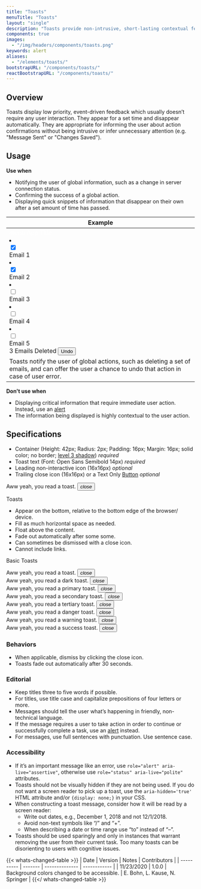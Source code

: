 ```yaml
---
title: "Toasts"
menuTitle: "Toasts"
layout: "single"
description: "Toasts provide non-intrusive, short-lasting contextual feedback to the user."
components: true
images:
  - "/img/headers/components/toasts.png"
keywords: alert
aliases:
  - "/elements/toasts/"
bootstrapURL: "/components/toasts/"
reactBootstrapURL: "/components/toasts/"
---
```


## Overview

Toasts display low priority, event-driven feedback which usually doesn’t require any user interaction. They appear for a set time and disappear automatically. They are appropriate for informing the user about action confirmations without being intrusive or infer unnecessary attention (e.g. "Message Sent" or "Changes Saved").

## Usage

**Use when**

- Notifying the user of global information, such as a change in server connection status.
- Confirming the success of a global action.
- Displaying quick snippets of information that disappear on their own after a set amount of time has passed.

<table class="table table-bordered">
  <thead class="thead-light">
    <tr>
      <th scope="col">Example</th>
    </tr>
  </thead>
  <tbody>
    <tr>
      <td scope="row">
        <div class="border position-relative">
          <div class="p-3 bg-primary d-flex">
            <i class="material-icons" style="color: #fff;">menu</i>
            <span class="h1 ml-3 mb-0" style="color: #fff;">App Title</span>
          </div>
          <div class="p-3">
            <div class="list-group">
              <li class="list-group-item active list-item-left-control">
                <div class="custom-control custom-checkbox">
                  <input
                    type="checkbox"
                    checked
                    class="custom-control-input"
                    id="email1"
                    name="email1"
                  />
                  <label class="custom-control-label" for="email1"></label>
                </div>
                <span>Email 1</span>
              </li>
              <li class="list-group-item active list-item-left-control">
                <div class="custom-control custom-checkbox">
                  <input
                    type="checkbox"
                    checked
                    class="custom-control-input"
                    id="email2"
                    name="email2"
                  />
                  <label class="custom-control-label" for="email2"></label>
                </div>
                <span>Email 2</span>
              </li>
              <li class="list-group-item list-item-left-control">
                <div class="custom-control custom-checkbox">
                  <input
                    type="checkbox"
                    class="custom-control-input"
                    id="email3"
                    name="email3"
                  />
                  <label class="custom-control-label" for="email3"></label>
                </div>
                <span>Email 3</span>
              </li>
              <li class="list-group-item list-item-left-control">
                <div class="custom-control custom-checkbox">
                  <input
                    type="checkbox"
                    class="custom-control-input"
                    id="email4"
                    name="email4"
                  />
                  <label class="custom-control-label" for="email4"></label>
                </div>
                <span>Email 4</span>
              </li>
              <li class="list-group-item list-item-left-control">
                <div class="custom-control custom-checkbox">
                  <input
                    type="checkbox"
                    class="custom-control-input"
                    id="email5"
                    name="email5"
                  />
                  <label class="custom-control-label" for="email5"></label>
                </div>
                <span>Email 5</span>
              </li>
            </div>
          </div>
          <div
            class="toast toast-success show position-absolute"
            style="width: 350px; bottom: 2rem; left: calc(50% - 175px);"
            role="alert"
            aria-live="assertive"
            aria-atomic="true"
          >
            3 Emails Deleted
            <button
              type="button"
              class="btn btn-text-dark"
              data-dismiss="toast"
              aria-label="Close"
            >
              Undo
            </button>
          </div>
        </div>
      </td>
    </tr>
    <tr>
      <td class="do" scope="row">
        Toasts notify the user of global actions, such as deleting a set of
        emails, and can offer the user a chance to undo that action in case of
        user error.
      </td>
    </tr>
  </tbody>
</table>

**Don't use when**

- Displaying critical information that require immediate user action. Instead, use an [alert](/components/alerts/)
- The information being displayed is highly contextual to the user action.

## Specifications

- Container (Height: 42px; Radius: 2px; Padding: 16px; Margin: 16px; solid color; no border; [level 3 shadow](/foundations/shadows-and-depth/)) _required_
- Toast text (Font: Open Sans Semibold 14px) _required_
- Leading non-interactive icon (16x16px) _optional_
- Trailing close icon (16x16px) or a Text Only [Button](/components/buttons/) _optional_

<div class="guide-example-block my-3 py-3 bg-light">
  <div class="guide-content-sample anatomy-display-container">
    <div
      class="toast show anatomy-display-static"
      role="alert"
      aria-live="assertive"
      aria-atomic="true"
      data-anatomy-colors="false">
      Aww yeah, you read a toast.
      <button type="button" class="close" data-dismiss="alert">
      <i class="modus-icon material-icons notranslate">close</i>
      </button>
    </div>
  </div>
</div>

Toasts

- Appear on the bottom, relative to the bottom edge of the browser/ device.
- Fill as much horizontal space as needed.
- Float above the content.
- Fade out automatically after some some.
- Can sometimes be dismissed with a close icon.
- Cannot include links.

Basic Toasts

<div class="toast show" role="alert" aria-live="assertive" aria-atomic="true">
  Aww yeah, you read a toast.
  <button type="button" class="close" data-dismiss="alert">
    <i class="modus-icon material-icons notranslate">close</i>
  </button>
</div>
<div class="toast toast-dark show" role="alert" aria-live="assertive" aria-atomic="true">
  Aww yeah, you read a dark toast.
  <button type="button" class="close" data-dismiss="alert">
    <i class="modus-icon material-icons notranslate">close</i>
  </button>
</div>
<div class="toast toast-primary show" role="alert" aria-live="assertive" aria-atomic="true">
  Aww yeah, you read a primary toast.
  <button type="button" class="close" data-dismiss="alert">
    <i class="modus-icon material-icons notranslate">close</i>
  </button>
</div>
<div class="toast toast-secondary show" role="alert" aria-live="assertive" aria-atomic="true">
  Aww yeah, you read a secondary toast.
  <button type="button" class="close" data-dismiss="alert">
    <i class="modus-icon material-icons notranslate">close</i>
  </button>
</div>
<div class="toast toast-tertiary show text-dark" role="alert" aria-live="assertive" aria-atomic="true">
  Aww yeah, you read a tertiary toast.
  <button type="button" class="close" data-dismiss="alert">
    <i class="modus-icon material-icons notranslate">close</i>
  </button>
</div>
<div class="toast toast-danger show" role="alert" aria-live="assertive" aria-atomic="true">
  Aww yeah, you read a danger toast.
  <button type="button" class="close" data-dismiss="alert">
    <i class="modus-icon material-icons notranslate">close</i>
  </button>
</div>
<div class="toast toast-warning show" role="alert" aria-live="assertive" aria-atomic="true">
  Aww yeah, you read a warning toast.
  <button type="button" class="close" data-dismiss="alert">
    <i class="modus-icon material-icons notranslate">close</i>
  </button>
</div>
<div class="toast toast-success show" role="alert" aria-live="assertive" aria-atomic="true">
  Aww yeah, you read a success toast.
  <button type="button" class="close" data-dismiss="alert">
    <i class="modus-icon material-icons notranslate">close</i>
  </button>
</div>

### Behaviors

- When applicable, dismiss by clicking the close icon.
- Toasts fade out automatically after 30 seconds.

### Editorial

- Keep titles three to five words if possible.
- For titles, use title case and capitalize prepositions of four letters or more.
- Messages should tell the user what’s happening in friendly, non-technical language.
- If the message requires a user to take action in order to continue or successfully complete a task, use an [alert](/components/alerts/)
  instead.
- For messages, use full sentences with punctuation. Use sentence case.

### Accessibility

- If it’s an important message like an error, use `role="alert" aria-live="assertive"`, otherwise use `role="status" aria-live="polite"` attributes.
- Toasts should not be visually hidden if they are not being used. If you do not want a screen reader to pick up a toast, use the `aria-hidden='true'` HTML attribute and/or `{display: none;}` in your CSS.
- When constructing a toast message, consider how it will be read by a screen reader:
  - Write out dates, e.g., December 1, 2018 and not 12/1/2018.
  - Avoid non-text symbols like “/” and “+”.
  - When describing a date or time range use “to” instead of “–”.
- Toasts should be used sparingly and only in instances that warrant removing the user from their current task. Too many toasts can be disorienting to users with cognitive issues.

{{< whats-changed-table >}}
| Date | Version | Notes | Contributors |
| ---------- | ------- | -------------- | ------------ |
| 11/23/2020 | 1.0.0 | Background colors changed to be accessible. | E. Bohn, L. Kause, N. Springer |
{{</ whats-changed-table >}}
